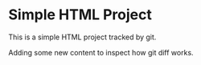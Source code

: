 # Simple HTML Project

This is a simple HTML project tracked by git.

Adding some new content to inspect how git diff works.